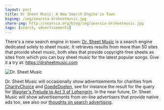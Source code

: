 ```yaml
---
layout: post
title: Dr Sheet Music: A New Search Engine in Town
bigimg: /img/searsia-drsheetmusic.jpg
share-img: http://searsia.org/blog/img/searsia-drsheetmusic.jpg
tags: [search, advertisements]
---
```


There's a new search engine in town: [Dr. Sheet Music](https://drsheetmusic.com) is 
a search engine dedicated solely to sheet music. It retrieves results from more than 
50 sites that provide sheet music, both sites that provide copyright-free sheets as 
sites from which you can buy sheet music for the latest popular songs. 
Give it a try at: https://drsheetmusic.com

![Dr. Sheet Music](https://drsheetmusic.com/images/drsheetmusic-banner.jpg)

Dr. Sheet Music will occasionally show advertisements for charities from
[CharityChoice](http://charitychoice.co.uk) and [GoedeDoelen](http://goededoelen.nl),
see for instance the result for the query for 
[Wagner's Prelude to Act 3 of Lohengrin](https://drsheetmusic.com/sheet-music/Wagner%2C_Lohengrin_-_Prelude_To_Act_3).
In the near future, Dr. Sheet Music will show advertisements from on-line 
advertisers that provide native ads too, see also our 
[thoughts on search advertising](2017-05-26-some-thoughts-on-search-advertising/).
